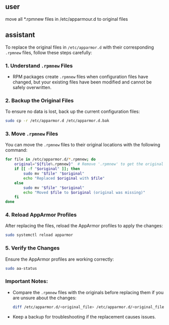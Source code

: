 ## user
move all *.rpmnew files in /etc/apparmour.d to original files
## assistant

To replace the original files in `/etc/apparmor.d` with their corresponding `.rpmnew` files, follow these steps carefully:

### 1. **Understand `.rpmnew` Files**
   - RPM packages create `.rpmnew` files when configuration files have changed, but your existing files have been modified and cannot be safely overwritten.

### 2. **Backup the Original Files**
   To ensure no data is lost, back up the current configuration files:
   ```bash
   sudo cp -r /etc/apparmor.d /etc/apparmor.d.bak
   ```

### 3. **Move `.rpmnew` Files**
   You can move the `.rpmnew` files to their original locations with the following command:
   ```bash
   for file in /etc/apparmor.d/*.rpmnew; do
       original="${file%.rpmnew}"  # Remove '.rpmnew' to get the original file path
       if [[ -f "$original" ]]; then
           sudo mv "$file" "$original"
           echo "Replaced $original with $file"
       else
           sudo mv "$file" "$original"
           echo "Moved $file to $original (original was missing)"
       fi
   done
   ```

### 4. **Reload AppArmor Profiles**
   After replacing the files, reload the AppArmor profiles to apply the changes:
   ```bash
   sudo systemctl reload apparmor
   ```

### 5. **Verify the Changes**
   Ensure the AppArmor profiles are working correctly:
   ```bash
   sudo aa-status
   ```

### Important Notes:
   - Compare the `.rpmnew` files with the originals before replacing them if you are unsure about the changes:
     ```bash
     diff /etc/apparmor.d/<original_file> /etc/apparmor.d/<original_file>.rpmnew
     ```
   - Keep a backup for troubleshooting if the replacement causes issues.